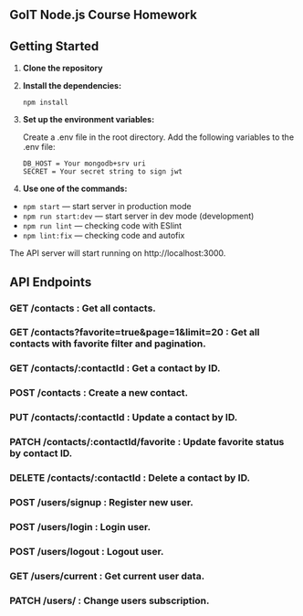 ## GoIT Node.js Course Homework

## Getting Started

1. **Clone the repository**

2. **Install the dependencies:**

   ```
   npm install
   ```

3. **Set up the environment variables:**

   Create a .env file in the root directory.
   Add the following variables to the .env file:

   ```
   DB_HOST = Your mongodb+srv uri
   SECRET = Your secret string to sign jwt

   ```

4. **Use one of the commands:**

- `npm start` &mdash; start server in production mode
- `npm run start:dev` &mdash; start server in dev mode (development)
- `npm run lint` &mdash; checking code with ESlint
- `npm lint:fix` &mdash; checking code and autofix

The API server will start running on http://localhost:3000.

## API Endpoints

### GET /contacts : Get all contacts.

### GET /contacts?favorite=true&page=1&limit=20 : Get all contacts with favorite filter and pagination.

### GET /contacts/:contactId : Get a contact by ID.

### POST /contacts : Create a new contact.

### PUT /contacts/:contactId : Update a contact by ID.

### PATCH /contacts/:contactId/favorite : Update favorite status by contact ID.

### DELETE /contacts/:contactId : Delete a contact by ID.

### POST /users/signup : Register new user.

### POST /users/login : Login user.

### POST /users/logout : Logout user.

### GET /users/current : Get current user data.

### PATCH /users/ : Change users subscription.
